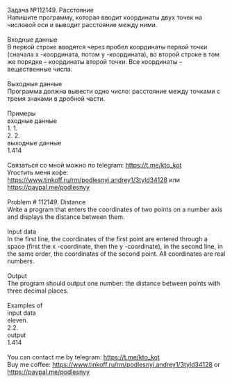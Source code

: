 Задача №112149. Расстояние<br />Напишите программу, которая вводит координаты двух точек на числовой оси и выводит расстояние между ними.<br /><br />Входные данные<br />В первой строке вводятся через пробел координаты первой точки (сначала x -координата, потом y -координата), во второй строке в том же порядке – координаты второй точки. Все координаты – вещественные числа.<br /><br />Выходные данные<br />Программа должна вывести одно число: расстояние между точками с тремя знаками в дробной части.<br /><br />Примеры<br />входные данные<br />1. 1.<br />2. 2.<br />выходные данные<br />1.414<br /><br />Связаться со мной можно по telegram: https://t.me/kto_kot<br />Угостить меня кофе: https://www.tinkoff.ru/rm/podlesnyi.andrey1/3tyld34128 или https://paypal.me/podlesnyy<br /><br />Problem # 112149. Distance<br />Write a program that enters the coordinates of two points on a number axis and displays the distance between them.<br /><br />Input data<br />In the first line, the coordinates of the first point are entered through a space (first the x -coordinate, then the y -coordinate), in the second line, in the same order, the coordinates of the second point. All coordinates are real numbers.<br /><br />Output<br />The program should output one number: the distance between points with three decimal places.<br /><br />Examples of<br />input data<br />eleven.<br />2.2.<br />output<br />1.414<br /><br /> You can contact me by telegram: https://t.me/kto_kot <br /> Buy me coffee: https://www.tinkoff.ru/rm/podlesnyi.andrey1/3tyld34128 or https://paypal.me/podlesnyy